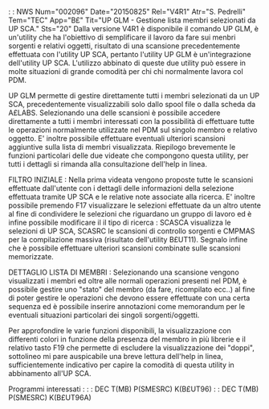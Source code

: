  :  : NWS Num="002096" Date="20150825" Rel="V4R1" Atr="S. Pedrelli" Tem="TEC" App="B£" Tit="UP GLM - Gestione lista membri selezionati da UP SCA." Sts="20"
Dalla versione V4R1 è disponibile il comando UP GLM, è un'utility che ha l'obiettivo di semplificare
il lavoro da fare sui menbri sorgenti e relativi oggetti, risultato di una scansione precedentemente
effettuata con l'utility UP SCA, pertanto l'utility UP GLM è un'integrazione dell'utility UP SCA.
L'utilizzo abbinato di queste due utility può essere in molte situazioni di grande comodità per chi
chi normalmente lavora col PDM.

UP GLM permette di gestire direttamente tutti i membri selezionati da un UP SCA, precedentemente visualizzabili solo dallo spool file o dalla scheda da A£LABS.
Selezionando una delle scansioni è possibile accedere direttamente a tutti i membri interessati con
la possibilità di effettuare tutte le operazioni normalmente utilizzate nel PDM sul singolo membro e
relativo oggetto. E' inoltre possibile effettuare eventuali ulteriori scansioni aggiuntive sulla lista di membri visualizzata.
Riepilogo brevemente le funzioni particolari delle due videate che compongono questa utility, per tutti i dettagli si rimanda alla consultazione dell'help in linea.

FILTRO INIZIALE : 
Nella prima videata vengono proposte tutte le scansioni effettuate dall'utente con i dettagli delle
informazioni della selezione effettuata tramite UP SCA e le relative note associate alla ricerca.
E' inoltre possibile premendo F17 visualizzare le selezioni effettuate da un altro utente al fine di
condividere le selezioni che riguardano un gruppo di lavoro ed è infine possibile modificare il il tipo di ricerca :  SCASCA visualizza le selezioni di UP SCA, SCASRC le scansioni di controllo sorgenti e CMPMAS per la compilazione massiva (risultato dell'utility B£UT11).
Segnalo infine che è possibile effettuare ulteriori scansioni combinate sulle scansioni memorizzate.

DETTAGLIO LISTA DI MEMBRI : 
Selezionando una scansione vengono visualizzati i membri ed oltre alle normali operazioni presenti
nel PDM, è possibile gestire uno "stato" del membro (da fare, ricompilato ecc..) al fine di poter gestire le operazioni che devono essere effettuate con una certa sequenza ed è possibile inserire annotazioni come memorandum per le eventuali situazioni particolari dei singoli sorgenti/oggetti.

Per approfondire le varie funzioni disponibili, la visualizzazione con differenti colori in funzione
della presenza del membro in più librerie e il relativo tasto F19 che permette di escludere la visualizzazione dei "doppi", sottolineo mi pare auspicabile una breve lettura dell'help in linea, sufficientemente indicativo per capire la comodità di questa utility in abbinamento all'UP SCA.

Programmi interessati : 
 :  : DEC T(MB) P(SMESRC) K(B£UT96)
 :  : DEC T(MB) P(SMESRC) K(B£UT96A)
